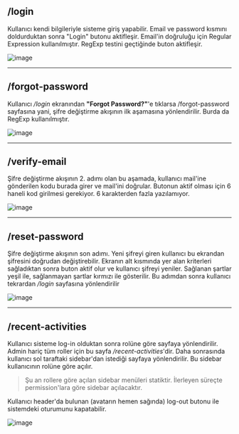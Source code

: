 ## /login
Kullanıcı kendi bilgileriyle sisteme giriş yapabilir. Email ve password kısmını doldurduktan sonra "Login" butonu aktifleşir. Email'in doğruluğu için Regular Expression kullanılmıştır. RegExp testini geçtiğinde buton aktifleşir.

![image](https://github.com/talentsphere/.github-private/assets/79156797/cc8bb116-98d8-4a32-8ca2-11404f851f5f)

---
## /forgot-password
Kullanıcı _/login_ ekranından **"Forgot Password?"**'e tıklarsa /forgot-password sayfasına yani, şifre değiştirme akışının ilk aşamasına yönlendirilir. Burda da RegExp kullanılmıştır.

![image](https://github.com/talentsphere/.github-private/assets/79156797/26c6fee9-c6f5-49c5-89ff-1571f1cf1844)

---
## /verify-email
Şifre değiştirme akışının 2. adımı olan bu aşamada, kullanıcı mail'ine gönderilen kodu burada girer ve mail'ini doğrular. Butonun aktif olması için 6 haneli kod girilmesi gerekiyor. 6 karakterden fazla yazılamıyor.

![image](https://github.com/talentsphere/.github-private/assets/79156797/37cf68b0-649a-4f6a-85f9-3b966b84342d)

---
## /reset-password
Şifre değiştirme akışının son adımı. Yeni şifreyi giren kullanıcı bu ekrandan şifresini doğrudan değiştirebilir. Ekranın alt kısmında yer alan kriterleri sağladıktan sonra buton aktif olur ve kullanıcı şifreyi yeniler. Sağlanan şartlar yeşil ile, sağlanmayan şartlar kırmızı ile gösterilir.
Bu adımdan sonra kullanıcı tekrardan _/login_ sayfasına yönlendirilir

![image](https://github.com/talentsphere/.github-private/assets/79156797/37fd6d89-b7cc-4c98-a71c-5df139c25ded)

---
## /recent-activities
Kullanıcı sisteme log-in olduktan sonra rolüne göre sayfaya yönlendirilir. Admin hariç tüm roller için bu sayfa _/recent-activities_'dir. Daha sonrasında kullanıcı sol taraftaki sidebar'dan istediği sayfaya yönlendirilir. Bu sidebar kullanıcının rolüne göre açılır. 
> Şu an rollere göre açılan sidebar menüleri statiktir. İlerleyen süreçte permission'lara göre sidebar açılacaktır.

Kullanıcı header'da bulunan (avatarın hemen sağında) log-out butonu ile sistemdeki oturumunu kapatabilir.

![image](https://github.com/talentsphere/.github-private/assets/79156797/0f4a8365-3d90-4b0b-974a-ed7ede77e9df)
